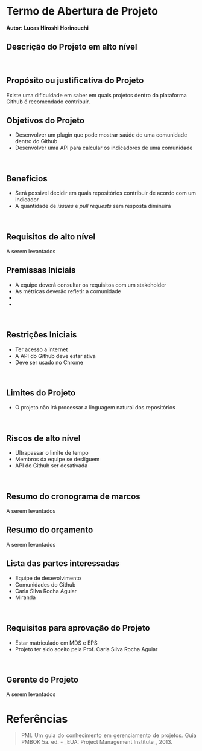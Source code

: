 # Termo de Abertura de Projeto

**Autor: Lucas Hiroshi Horinouchi**

## Descrição do Projeto em alto nível   
<br>

## Propósito ou justificativa do Projeto
Existe uma dificuldade em saber em quais projetos dentro da plataforma Github é recomendado contribuir.
<br>

## Objetivos do Projeto
- Desenvolver um plugin que pode mostrar saúde de uma comunidade dentro do Github
- Desenvolver uma API para calcular os indicadores de uma comunidade
<br>

## Benefícios
- Será possivel decidir em quais repositórios contribuir de acordo com um indicador
- A quantidade de *issues* e *pull requests* sem resposta diminuirá
<br>

## Requisitos de alto nível
A serem levantados
<br>

## Premissas Iniciais
- A equipe deverá consultar os requisitos com um stakeholder
- As métricas deverão refletir a comunidade
- 
- 
<br>

## Restrições Iniciais
- Ter acesso a internet
- A API do Github deve estar ativa
- Deve ser usado no Chrome
<br>

## Limites do Projeto
- O projeto não irá processar a linguagem natural dos repositórios
<br>


## Riscos de alto nível
- Ultrapassar o limite de tempo
- Membros da equipe se desliguem
- API do Github ser desativada
<br>

## Resumo do cronograma de marcos
A serem levantados
<br>

## Resumo do orçamento
A serem levantados
<br>

## Lista das partes interessadas
- Equipe de desevolvimento
- Comunidades do Github
- Carla Silva Rocha Aguiar
- Miranda
<br>

## Requisitos para aprovação do Projeto
- Estar matriculado em MDS e EPS
- Projeto ter sido aceito pela Prof. Carla Silva Rocha Aguiar
<br>

## Gerente do Projeto
A serem levantados
<br>

# Referências

> <p align = "justify"> PMI. Um guia do conhecimento em gerenciamento de projetos. Guia PMBOK 5a. ed. - _EUA: Project Management Institute_, 2013.</p>